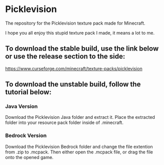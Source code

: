 # Picklevision
The repository for the Picklevision texture pack made for Minecraft.

I hope you all enjoy this stupid texture pack I made, it means a lot to me.

## To download the stable build, use the link below or use the release section to the side:
https://www.curseforge.com/minecraft/texture-packs/picklevision

## To download the unstable build, follow the tutorial below:
### Java Version
Download the Picklevision Java folder and extract it. Place the extracted folder into your resource pack folder inside of .minecraft.
### Bedrock Version
Download the Picklevision Bedrock folder and change the file extention from .zip to .mcpack. Then either open the .mcpack file, or drag the file onto the opened game.
